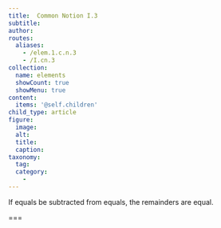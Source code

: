```yaml
---
title:  Common Notion I.3
subtitle: 
author:
routes:
  aliases:
    - /elem.1.c.n.3
    - /I.cn.3
collection:
  name: elements
  showCount: true
  showMenu: true
content:
  items: '@self.children'
child_type: article
figure:
  image:
  alt:
  title:
  caption:
taxonomy:
  tag:
  category:
    - 
---
```


If equals be subtracted from equals, the remainders are equal.

===

